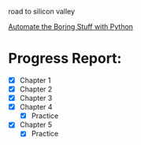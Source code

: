 road to silicon valley 


[Automate the Boring Stuff with Python](https://automatetheboringstuff.com/)


# Progress Report:

- [x] Chapter 1
- [x] Chapter 2
- [x] Chapter 3
- [x] Chapter 4
  - [x] Practice
- [x] Chapter 5
  - [x] Practice 